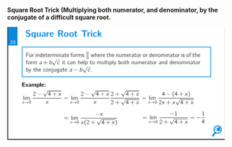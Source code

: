 **Square Root Trick (Multiplying both numerator, and denominator, by the conjugate of a difficult square root.**

![Exported image](../../../attachments/Exported%20image%2020241209225448-0.png)